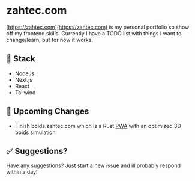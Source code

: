 # zahtec.com

[https://zahtec.com](https://zahtec.com) is my personal portfolio so show off my frontend skills. Currently I have a TODO list with things I want to change/learn, but for now it works.

## 🥪 Stack

-   Node.js
-   Next.js
-   React
-   Tailwind

## 🔧 Upcoming Changes

-   Finish boids.zahtec.com which is a Rust [PWA](https://web.dev/progressive-web-apps/) with an optimized 3D boids simulation

## ✅ Suggestions?

Have any suggestions? Just start a new issue and ill probably respond within a day!
